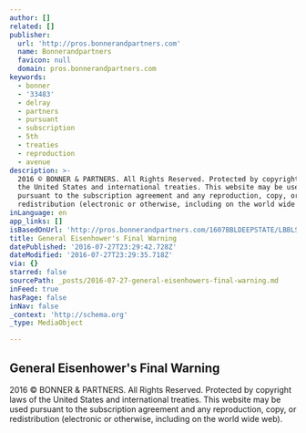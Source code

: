 ```yaml
---
author: []
related: []
publisher:
  url: 'http://pros.bonnerandpartners.com'
  name: Bonnerandpartners
  favicon: null
  domain: pros.bonnerandpartners.com
keywords:
  - bonner
  - '33483'
  - delray
  - partners
  - pursuant
  - subscription
  - 5th
  - treaties
  - reproduction
  - avenue
description: >-
  2016 © BONNER & PARTNERS. All Rights Reserved. Protected by copyright laws of
  the United States and international treaties. This website may be used
  pursuant to the subscription agreement and any reproduction, copy, or
  redistribution (electronic or otherwise, including on the world wide web).
inLanguage: en
app_links: []
isBasedOnUrl: 'http://pros.bonnerandpartners.com/1607BBLDEEPSTATE/LBBLS7D2?h=true'
title: General Eisenhower's Final Warning
datePublished: '2016-07-27T23:29:42.728Z'
dateModified: '2016-07-27T23:29:35.718Z'
via: {}
starred: false
sourcePath: _posts/2016-07-27-general-eisenhowers-final-warning.md
inFeed: true
hasPage: false
inNav: false
_context: 'http://schema.org'
_type: MediaObject

---
```

<article style=""><h1>General Eisenhower's Final Warning</h1><p>2016 © BONNER &amp; PARTNERS. All Rights Reserved. Protected by copyright laws of the United States and international treaties. This website may be used pursuant to the subscription agreement and any reproduction, copy, or redistribution (electronic or otherwise, including on the world wide web).</p></article>